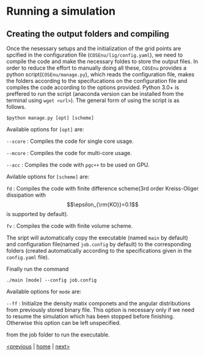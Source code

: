 # Running a simulation

## Creating the output folders and compiling

Once the nesessary setups and the initialization of the grid points are spcified in the configuration file (`COSEnu/lig/config.yaml`), we need to compile the code and make the necessary foldes to store the output files. In order to reduce the effort to manually doing all these, `COSEnu` provides a python script(`COSEnu/manage.py`), which reads the configuration file, makes the folders according to the specifucations on the configuration file and compiles the code according to the options provided. Python 3.0+ is preffered to run the script (anaconda version can be installed from the terminal using `wget <url>`). The general form of using the script is as follows. 

`$python manage.py [opt] [scheme]`

Available options for `[opt]` are:

`--score` : Compiles the code for single core usage.

`--mcore` : Compiles the code for multi-core usage.

`--acc` : Compiles the code with `pgc++` to be used on GPU.


Avilable options for `[scheme]` are: 

`fd` : Compiles the code with finite difference scheme(3rd order Kreiss-Oliger dissipation with $$\epsilon_{\rm{KO}}=0.1$$ is supported by default).

`fv` : Compiles the code with finite volume scheme.

The sript will automatically copy the executable (named `main` by default) and configuration file(named `job.config` by default) to the corresponding folders (created automatically according to the specifications given in the `config.yaml` file). 

Finally run the command

`./main [mode] --config job.config`

Available options for `mode` are:

`--ff` : Initialize the density matix componets and the angular distributions from previously stored binary file. This option is necessary only if we need to resume the simulation which has been stopped before finishing. Otherwise this option can be left unspecified.

from the job folder to run the executable. 

[<previous](usage.md)  &#124;  [home](index.md)  &#124;  [next>](example.md) 
